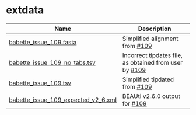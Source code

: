 # extdata

<!-- markdownlint-disable MD013 --><!-- Tables cannot be split up over lines, hence will break 80 characters per line -->

Name                                                                      |Description
--------------------------------------------------------------------------|------------------------------------------------------------------------------------
[babette_issue_109.fasta](babette_issue_109.fasta)                        |Simplified alignment from [#109](https://github.com/ropensci/babette/issues/109) 
[babette_issue_109_no_tabs.tsv](babette_issue_109_no_tabs.tsv)            |Incorrect tipdates file, as obtained from user by [#109](https://github.com/ropensci/babette/issues/109)
[babette_issue_109.tsv](babette_issue_109.tsv)                            |Simplified tipdated from [#109](https://github.com/ropensci/babette/issues/109) 
[babette_issue_109_expected_v2_6.xml](babette_issue_109_expected_v2_6.xml)|BEAUti v2.6.0 output for [#109](https://github.com/ropensci/babette/issues/109) 

<!-- markdownlint-enable MD013 -->
